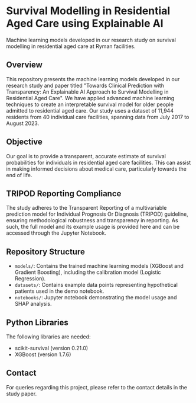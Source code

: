 # Survival Modelling in Residential Aged Care using Explainable AI

Machine learning models developed in our research study on survival modelling in residential aged care at Ryman facilities.


## Overview

This repository presents the machine learning models developed in our research study and paper titled "Towards Clinical Prediction with Transparency: An Explainable AI Approach to Survival Modelling in Residential Aged Care". We have applied advanced machine learning techniques to create an interpretable survival model for older people admitted to residential aged care. Our study uses a dataset of 11,944 residents from 40 individual care facilities, spanning data from July 2017 to August 2023.

## Objective

Our goal is to provide a transparent, accurate estimate of survival probabilities for individuals in residential aged care facilities. This can assist in making informed decisions about medical care, particularly towards the end of life.

## TRIPOD Reporting Compliance

The study adheres to the Transparent Reporting of a multivariable prediction model for Individual Prognosis Or Diagnosis (TRIPOD) guideline, ensuring methodological robustness and transparency in reporting. As such, the full model and its example usage is provided here and can be accessed through the Jupyter Notebook.


## Repository Structure

- `models/`: Contains the trained machine learning models (XGBoost and Gradient Boosting), including the calibration  model (Logistic Regression).
- `datasets/`: Contains example data points representing hypothetical patients used in the demo notebook.
- `notebooks/`: Jupyter notebook demonstrating the model usage and SHAP analysis.

## Python Libraries

The following libraries are needed:

- scikit-survival (version 0.21.0)
- XGBoost (version 1.7.6)

## Contact

For queries regarding this project, please refer to the contact details in the study paper.
